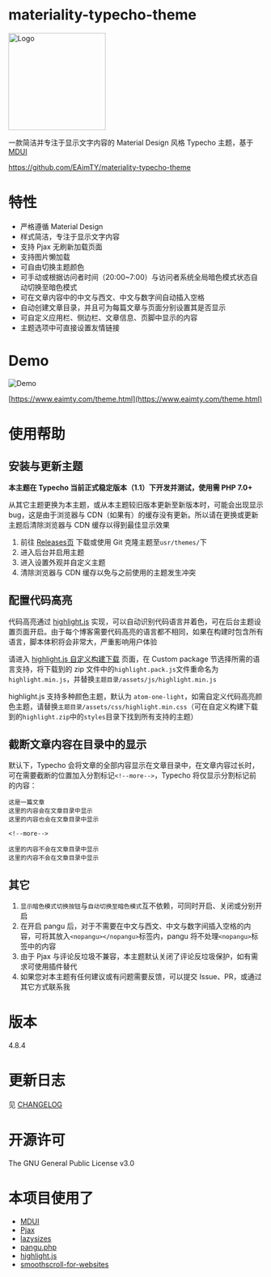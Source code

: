 # materiality-typecho-theme

<img src="https://raw.githubusercontent.com/EAimTY/materiality-typecho-theme/master/materiality-typecho-theme.png" alt="Logo" width="192" />

一款简洁并专注于显示文字内容的 Material Design 风格 Typecho 主题，基于 [MDUI](https://www.mdui.org/)

https://github.com/EAimTY/materiality-typecho-theme

# 特性

- 严格遵循 Material Design
- 样式简洁，专注于显示文字内容
- 支持 Pjax 无刷新加载页面
- 支持图片懒加载
- 可自由切换主题颜色
- 可手动或根据访问者时间（20:00~7:00）与访问者系统全局暗色模式状态自动切换至暗色模式
- 可在文章内容中的中文与西文、中文与数字间自动插入空格
- 自动创建文章目录，并且可为每篇文章与页面分别设置其是否显示
- 可自定义应用栏、侧边栏、文章信息、页脚中显示的内容
- 主题选项中可直接设置友情链接

# Demo

![Demo](https://raw.githubusercontent.com/EAimTY/materiality-typecho-theme/master/screenshot.png)

[https://www.eaimty.com/theme.html](https://www.eaimty.com/theme.html)

# 使用帮助

## 安装与更新主题

**本主题在 Typecho 当前正式稳定版本（1.1）下开发并测试，使用需 PHP 7.0+**

从其它主题更换为本主题，或从本主题较旧版本更新至新版本时，可能会出现显示 bug，这是由于浏览器与 CDN（如果有）的缓存没有更新。所以请在更换或更新主题后清除浏览器与 CDN 缓存以得到最佳显示效果

1. 前往 [Releases页](https://github.com/EAimTY/materiality-typecho-theme/releases) 下载或使用 Git 克隆主题至`usr/themes/`下
2. 进入后台并启用主题
3. 进入设置外观并自定义主题
4. 清除浏览器与 CDN 缓存以免与之前使用的主题发生冲突

## 配置代码高亮

代码高亮通过 [highlight.js](https://github.com/highlightjs/highlight.js) 实现，可以自动识别代码语言并着色，可在后台主题设置页面开启。由于每个博客需要代码高亮的语言都不相同，如果在构建时包含所有语言，脚本体积将会非常大，严重影响用户体验

请进入 [highlight.js 自定义构建下载](https://highlightjs.org/download/) 页面，在 Custom package 节选择所需的语言支持，将下载到的 zip 文件中的`highlight.pack.js`文件重命名为`highlight.min.js`，并替换`主题目录/assets/js/highlight.min.js`

highlight.js 支持多种颜色主题，默认为 `atom-one-light`，如需自定义代码高亮颜色主题，请替换`主题目录/assets/css/highlight.min.css`（可在自定义构建下载到的`highlight.zip`中的`styles`目录下找到所有支持的主题）

## 截断文章内容在目录中的显示

默认下，Typecho 会将文章的全部内容显示在文章目录中，在文章内容过长时，可在需要截断的位置加入分割标记`<!--more-->`，Typecho 将仅显示分割标记前的内容：

    这是一篇文章
    这里的内容会在文章目录中显示
    这里的内容也会在文章目录中显示

    <!--more-->

    这里的内容不会在文章目录中显示
    这里的内容不会在文章目录中显示

## 其它

1. `显示暗色模式切换按钮`与`自动切换至暗色模式`互不依赖，可同时开启、关闭或分别开启
2. 在开启 pangu 后，对于不需要在中文与西文、中文与数字间插入空格的内容，可将其放入`<nopangu></nopangu>`标签内，pangu 将不处理`<nopangu>`标签中的内容
3. 由于 Pjax 与评论反垃圾不兼容，本主题默认关闭了评论反垃圾保护，如有需求可使用插件替代
4. 如果您对本主题有任何建议或有问题需要反馈，可以提交 Issue、PR，或通过其它方式联系我

# 版本

4.8.4

# 更新日志

见 [CHANGELOG](https://github.com/EAimTY/materiality-typecho-theme/blob/master/CHANGELOG.md)

# 开源许可

The GNU General Public License v3.0

# 本项目使用了

- [MDUI](https://www.mdui.org/)
- [Pjax](https://github.com/MoOx/pjax)
- [lazysizes](https://github.com/aFarkas/lazysizes)
- [pangu.php](https://github.com/linclancey/pangu.php)
- [highlight.js](https://github.com/highlightjs/highlight.js)
- [smoothscroll-for-websites](https://github.com/gblazex/smoothscroll-for-websites)
